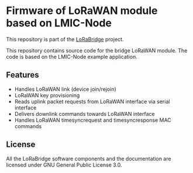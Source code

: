 Firmware of LoRaWAN module based on LMIC-Node
============================================

This repository is part of the [LoRaBridge](https://github.com/lorabridge2/lorabridge) project.

This repository contains source code for the bridge LoRaWAN module. The code is based on the LMIC-Node example application.

Features
--------
- Handles LoRaWAN link (device join/rejoin)
- LoRaWAN key provisioning
- Reads uplink packet requests from LoRaWAN interface via serial interface
- Delivers downlink commands towards LoRaWAN interface
- Handles LoRaWAN timesyncrequest and timesyncresponse MAC commands

## License

All the LoRaBridge software components and the documentation are licensed under GNU General Public License 3.0.
